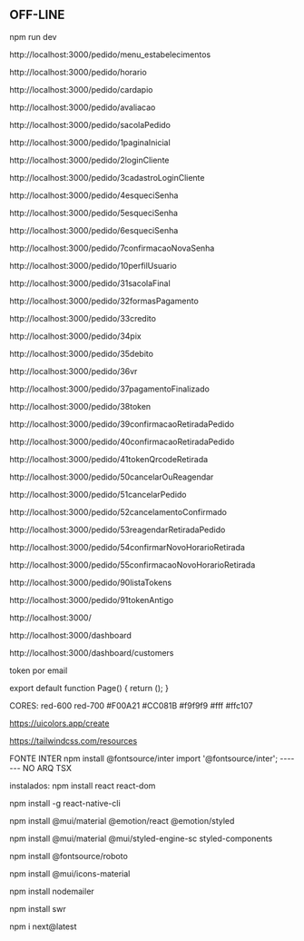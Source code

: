 ## OFF-LINE

npm run dev



http://localhost:3000/pedido/menu_estabelecimentos

http://localhost:3000/pedido/horario

http://localhost:3000/pedido/cardapio

http://localhost:3000/pedido/avaliacao

http://localhost:3000/pedido/sacolaPedido

http://localhost:3000/pedido/1paginaInicial

http://localhost:3000/pedido/2loginCliente

http://localhost:3000/pedido/3cadastroLoginCliente

http://localhost:3000/pedido/4esqueciSenha

http://localhost:3000/pedido/5esqueciSenha

http://localhost:3000/pedido/6esqueciSenha

http://localhost:3000/pedido/7confirmacaoNovaSenha

http://localhost:3000/pedido/10perfilUsuario

http://localhost:3000/pedido/31sacolaFinal

http://localhost:3000/pedido/32formasPagamento

http://localhost:3000/pedido/33credito

http://localhost:3000/pedido/34pix

http://localhost:3000/pedido/35debito

http://localhost:3000/pedido/36vr

http://localhost:3000/pedido/37pagamentoFinalizado

http://localhost:3000/pedido/38token

http://localhost:3000/pedido/39confirmacaoRetiradaPedido

http://localhost:3000/pedido/40confirmacaoRetiradaPedido

http://localhost:3000/pedido/41tokenQrcodeRetirada

http://localhost:3000/pedido/50cancelarOuReagendar

http://localhost:3000/pedido/51cancelarPedido

http://localhost:3000/pedido/52cancelamentoConfirmado

http://localhost:3000/pedido/53reagendarRetiradaPedido

http://localhost:3000/pedido/54confirmarNovoHorarioRetirada

http://localhost:3000/pedido/55confirmacaoNovoHorarioRetirada

http://localhost:3000/pedido/90listaTokens

http://localhost:3000/pedido/91tokenAntigo



http://localhost:3000/

http://localhost:3000/dashboard

http://localhost:3000/dashboard/customers


token por email


export default function Page() { return (); }

CORES:
red-600
red-700
#F00A21
#CC081B
#f9f9f9
#fff
#ffc107

https://uicolors.app/create

https://tailwindcss.com/resources

FONTE INTER
npm install @fontsource/inter
import '@fontsource/inter'; ------- NO ARQ TSX


instalados:
npm install react react-dom

npm install -g react-native-cli

npm install @mui/material @emotion/react @emotion/styled

npm install @mui/material @mui/styled-engine-sc styled-components

npm install @fontsource/roboto

npm install @mui/icons-material

npm install nodemailer

npm install swr

npm i next@latest



